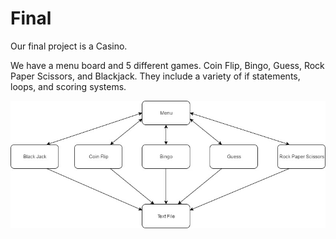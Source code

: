 # Final

Our final project is a Casino.

We have a menu board and 5 different games. Coin Flip, Bingo, Guess, Rock Paper Scissors, and Blackjack. They include a variety of if statements, loops, and scoring systems.


<img src="Final FlowChart.jpg">
